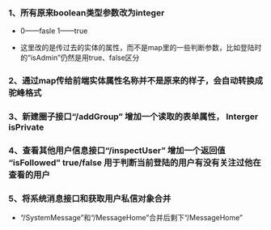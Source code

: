 ### 1、所有原来boolean类型参数改为integer

- 0——fasle      1——true

- 这里改的是传过去的实体的属性，而不是map里的一些判断参数，比如登陆时的“isAdmin”仍然是用true、false区分

### 2、通过map传给前端实体属性名称并不是原来的样子，会自动转换成驼峰格式

### 3、新建圈子接口“/addGroup” 增加一个读取的表单属性， Interger   isPrivate

### 4、查看其他用户信息接口“/inspectUser” 增加一个返回值 “isFollowed”  true/false 用于判断当前登陆的用户有没有关注过他在查看的用户

### 5、将系统消息接口和获取用户私信对象合并

- “/SystemMessage”和“/MessageHome”合并后剩下“/MessageHome”